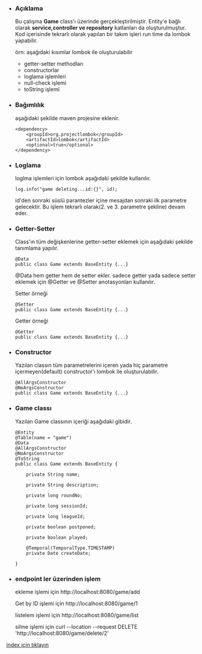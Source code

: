 * ### Açıklama
    Bu çalışma **Game** class'ı üzerinde gerçekleştirilmiştir.
    Entity'e bağlı olarak **service,controller ve repository** katlanları da oluşturulmuştur.
    Kod içerisinde tekrarlı olarak yapılan bir takım işleri run time da lombok yapabilir.
    
    örn: aşağıdaki kısımlar lombok ile oluşturulabilir
    - getter-setter methodları
    - constructorlar
    - loglama işlemleri
    - null-check işlemi
    - toString işlemi

* ### Bağımlılık
    aşağıdaki şekilde maven projesine eklenir.
    ```
    <dependency>
        <groupId>org.projectlombok</groupId>
        <artifactId>lombok</artifactId>
        <optional>true</optional>
    </dependency>
    ```

* ### Loglama
    loglma işlemleri için lombok aşağıdaki şekilde kullanılır.
    ```
    log.info("game deleting...id:{}", id);
    ```
    id'den sonraki süslü parantezler içine mesajdan sonraki ilk parametre gelecektir. Bu işlem tekrarlı olarak(2. ve 3. parametre şekline) devam eder.

* ### Getter-Setter
    Class'ın tüm değişkenlerine getter-setter eklemek için aşağıdaki şekilde tanımlama yapılır.
    ```
    @Data
    public class Game extends BaseEntity {...}
    ```
    @Data hem getter hem de setter ekler. sadece getter yada sadece setter eklemek için @Getter  ve @Setter anotasyonları kullanılır.
    
    Setter örneği
    ```
    @Setter
    public class Game extends BaseEntity {...}
    ```
    
    Getter örneği
    ```
    @Getter
    public class Game extends BaseEntity {...}
    ```

* ### Constructor
    Yazılan classın tüm parametrelerini içeren yada hiç parametre içermeyen(default) constructor'ı lombok ile oluşturulabilir.
    ```
    @AllArgsConstructor
    @NoArgsConstructor
    public class Game extends BaseEntity {...}
    ```

* ### Game classı
    Yazılan Game classının içeriği aşağıdaki gibidir.
    ```
    @Entity
    @Table(name = "game")
    @Data
    @AllArgsConstructor
    @NoArgsConstructor
    @ToString
    public class Game extends BaseEntity {
    
        private String name;
    
        private String description;
    
        private long roundNo;
    
        private long sessionId;
    
        private long leagueId;
    
        private boolean postponed;
    
        private boolean played;
    
        @Temporal(TemporalType.TIMESTAMP)
        private Date createDate;
    
    }
    ```
* ### endpoint ler üzerinden işlem
    ekleme işlemi için 
    http://localhost:8080/game/add
    
    Get by ID işlemi için 
    http://localhost:8080/game/1
    
    listelem işlemi için 
    http://localhost:8080/game/list
    
    silme işlemi için 
    curl --location --request DELETE 'http://localhost:8080/game/delete/2'

[index için tıklayın](../README.md)
